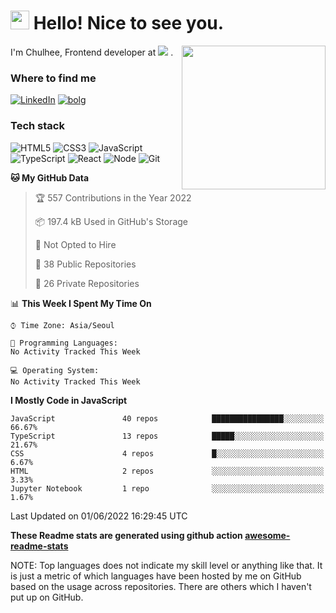 <h1><img src="https://emojis.slackmojis.com/emojis/images/1531849430/4246/blob-sunglasses.gif?1531849430" width="30"/> Hello! Nice to see you.</h1>
<img align='right' src="https://media.giphy.com/media/M9gbBd9nbDrOTu1Mqx/giphy.gif" width="230">
<p> 
  I'm Chulhee, Frontend developer at 
  <picture>
    <source srcset="https://user-images.githubusercontent.com/39752259/171427454-e07abb6f-2fac-4df5-ae35-354ca7b98a07.png" media="(prefers-color-scheme: dark)">
    <img src="https://user-images.githubusercontent.com/39752259/171427563-c39f16d4-579e-40a6-a908-0bdc2675a160.png">
  </picture>. 
</p>

### Where to find me
[![LinkedIn](https://img.shields.io/badge/-LinkedIn-blue?style=for-the-badge&logo=linkedin)](https://www.linkedin.com/in/chulhee-jang)
[![bolg](https://img.shields.io/badge/-BLOG-lightgrey?style=for-the-badge)](https://jcon.tistory.com)

### Tech stack
![HTML5](https://img.shields.io/badge/-HTML5-F05032?style=for-the-badge&logo=html5&logoColor=ffffff)
![CSS3](https://img.shields.io/badge/-CSS3-007ACC?style=for-the-badge&logo=css3)
![JavaScript](https://img.shields.io/badge/-JavaScript-%23F7DF1C?style=for-the-badge&logo=javascript&logoColor=000000&labelColor=%23F7DF1C&color=%23FFCE5A)
![TypeScript](https://img.shields.io/badge/-TypeScript-007ACC?style=for-the-badge&logo=typescript&logoColor=white)
![React](https://img.shields.io/badge/-React-222222?style=for-the-badge&logo=react)
![Node](https://img.shields.io/badge/-Nodejs-43853d?style=for-the-badge&logo=Node.js&logoColor=white)
![Git](https://img.shields.io/badge/-Git-F05032?style=for-the-badge&logo=git&logoColor=ffffff)

<!--START_SECTION:waka-->
**🐱 My GitHub Data** 

> 🏆 557 Contributions in the Year 2022
 > 
> 📦 197.4 kB Used in GitHub's Storage 
 > 
> 🚫 Not Opted to Hire
 > 
> 📜 38 Public Repositories 
 > 
> 🔑 26 Private Repositories  
 > 
📊 **This Week I Spent My Time On** 

```text
⌚︎ Time Zone: Asia/Seoul

💬 Programming Languages: 
No Activity Tracked This Week

💻 Operating System: 
No Activity Tracked This Week

```

**I Mostly Code in JavaScript** 

```text
JavaScript               40 repos            ████████████████░░░░░░░░░   66.67% 
TypeScript               13 repos            █████░░░░░░░░░░░░░░░░░░░░   21.67% 
CSS                      4 repos             █░░░░░░░░░░░░░░░░░░░░░░░░   6.67% 
HTML                     2 repos             ░░░░░░░░░░░░░░░░░░░░░░░░░   3.33% 
Jupyter Notebook         1 repo              ░░░░░░░░░░░░░░░░░░░░░░░░░   1.67%

```



 Last Updated on 01/06/2022 16:29:45 UTC
<!--END_SECTION:waka-->

**These Readme stats are generated using github action [awesome-readme-stats](https://github.com/anmol098/waka-readme-stats)**

NOTE: Top languages does not indicate my skill level or anything like that. It is just a metric of which languages have been hosted by me on GitHub based on the usage across repositories. There are others which I haven't put up on GitHub.

